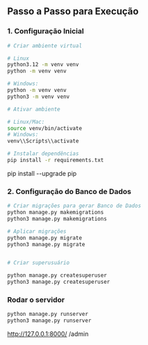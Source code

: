## **Passo a Passo para Execução**

### **1. Configuração Inicial**

```bash
# Criar ambiente virtual

# Linux
python3.12 -m venv venv
python -m venv venv

# Windows:
python -m venv venv
python3 -m venv venv

# Ativar ambiente

# Linux/Mac:
source venv/bin/activate 
# Windows:
venv\\Scripts\\activate

# Instalar dependências
pip install -r requirements.txt
```
pip install --upgrade pip

### **2. Configuração do Banco de Dados**

```bash
# Criar migrações para gerar Banco de Dados
python manage.py makemigrations
python3 manage.py makemigrations

# Aplicar migrações
python manage.py migrate
python3 manage.py migrate


# Criar superusuário 

python manage.py createsuperuser
python3 manage.py createsuperuser


```

### **Rodar o servidor**
```bash
python manage.py runserver
python3 manage.py runserver

```
http://127.0.0.1:8000/
/admin
